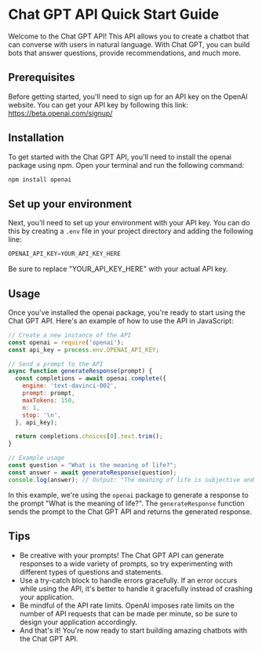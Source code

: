 # Chat GPT API Quick Start Guide

Welcome to the Chat GPT API! This API allows you to create a chatbot that can converse with users in natural language. With Chat GPT, you can build bots that answer questions, provide recommendations, and much more.

## Prerequisites
Before getting started, you'll need to sign up for an API key on the OpenAI website. You can get your API key by following this link: https://beta.openai.com/signup/

## Installation
To get started with the Chat GPT API, you'll need to install the openai package using npm. Open your terminal and run the following command:

```javascript
npm install openai
```
## Set up your environment
Next, you'll need to set up your environment with your API key. You can do this by creating a `.env` file in your project directory and adding the following line:

```javascript
OPENAI_API_KEY=YOUR_API_KEY_HERE
```

Be sure to replace "YOUR_API_KEY_HERE" with your actual API key.

## Usage
Once you've installed the openai package, you're ready to start using the Chat GPT API. Here's an example of how to use the API in JavaScript:

```javascript
// Create a new instance of the API
const openai = require('openai');
const api_key = process.env.OPENAI_API_KEY;

// Send a prompt to the API
async function generateResponse(prompt) {
  const completions = await openai.complete({
    engine: 'text-davinci-002',
    prompt: prompt,
    maxTokens: 150,
    n: 1,
    stop: '\n',
  }, api_key);

  return completions.choices[0].text.trim();
}

// Example usage
const question = "What is the meaning of life?";
const answer = await generateResponse(question);
console.log(answer); // Output: "The meaning of life is subjective and varies from person to person."
```

In this example, we're using the `openai` package to generate a response to the prompt "What is the meaning of life?". The `generateResponse` function sends the prompt to the Chat GPT API and returns the generated response.

## Tips
- Be creative with your prompts! The Chat GPT API can generate responses to a wide variety of prompts, so try experimenting with different types of questions and statements.
- Use a try-catch block to handle errors gracefully. If an error occurs while using the API, it's better to handle it gracefully instead of crashing your application.
- Be mindful of the API rate limits. OpenAI imposes rate limits on the number of API requests that can be made per minute, so be sure to design your application accordingly.
- And that's it! You're now ready to start building amazing chatbots with the Chat GPT API.

